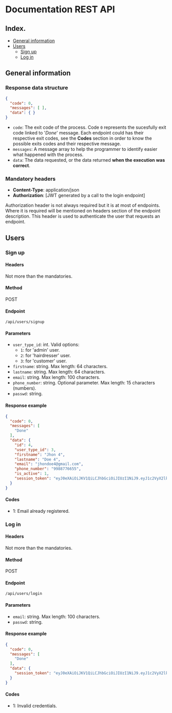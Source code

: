 # Documentation REST API

## Index.
* [General information](#general-information)
* [Users](#users)
  * [Sign up](#sign-up)
  * [Log in](#log-in)

## General information

### Response data structure

```json
{
  "code": 0,
  "messages": [ ],
  "data": { }
}
```

* `code`: The exit code of the process. Code `0` represents the sucesfully exit code linked to '*Done*'
message. Each endpoint could has their respective exit codes, see the **Codes** section in order to know 
the possible exits codes and their respective message.
* `messages`: A message array to help the programmer to identify easier what happened with the process.
* `data`: The data requested, or the data returned **when the execution was correct**.

### Mandatory headers
* **Content-Type**: application/json
* **Authorization**: [JWT generated by a call to the login endpoint]

Authorization header is not always required but it is at most of endpoints. Where it is required will be
mentioned on headers section of the endpoint description. This header is used to authenticate the user
that requests an endpoint.

## Users

### Sign up

#### Headers

Not more than the mandatories.

#### Method

POST

#### Endpoint

`/api/users/signup`

#### Parameters

* `user_type_id`: int. Valid options:
  * `1`: for 'admin' user. 
  * `2`: for 'hairdresser' user.
  * `3`: for 'customer' user.
* `firstname`: string. Max length: 64 characters.
* `lastname`: string. Max length: 64 characters.
* `email`: string. Max length: 100 characters.
* `phone_number`: string. Optional parameter. Max length: 15 characters (numbers).
* `passwd`: string.

#### Response example

```json
{
  "code": 0,
  "messages": [
    "Done"
  ],
  "data": {
    "id": 4,
    "user_type_id": 3,
    "firstname": "Jhon 4",
    "lastname": "Doe 4",
    "email": "jhondoe4@gmail.com",
    "phone_number": "9988776655",
    "is_active": 1,
    "session_token": "eyJ0eXAiOiJKV1QiLCJhbGciOiJIUzI1NiJ9.eyJ1c2VyX2lkIjo0fQ.bnLkXbzeQ-khip0e9B46fbUEfVXG2AN099SwzNKev-s"
  }
}
```

#### Codes

* 1: Email already registered.

### Log in

#### Headers

Not more than the mandatories.

#### Method

POST

#### Endpoint

`/api/users/login`

#### Parameters

* `email`: string. Max length: 100 characters.
* `passwd`: string.

#### Response example

```json
{
  "code": 0,
  "messages": [
    "Done"
  ],
  "data": {
    "session_token": "eyJ0eXAiOiJKV1QiLCJhbGciOiJIUzI1NiJ9.eyJ1c2VyX2lkIjo5fQ.FjF8D4Q9LQ9siUXky_mHSS4K28VsEZqzlFRbM5rp-tQ"
  }
}
```

#### Codes

* 1: Invalid credentials.
